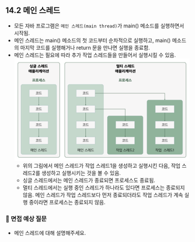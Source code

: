 ## 14.2 메인 스레드
- 모든 자바 프로그램은 `메인 스레드(main thread)`가 main() 메소드를 실행하면서 시작됨.
- 메인 스레드는 main() 메소드의 첫 코드부터 순차적으로 실행하고, main() 메소드의 마지막 코드를 실행해거나
return 문을 만나면 실행을 종료함.
- 메인 스레드는 필요에 따라 추가 작업 스레드들을 만들어서 실행시킬 수 있음.
  ![img.png](img/메인스레드.png)
  - 위의 그림에서 메인 스레드가 작업 스레드1을 생성하고 실행시킨 다음, 작업 스레드2를 생성하고 실행시키는 것을 볼 수 있음.
  - 싱글 스레드에서는 메인 스레드가 종료되면 프로세스도 종료됨.
  - 멀티 스레드에서는 실행 중인 스레드가 하나라도 있다면 프로세스는 종료되지 않음. 메인 스레드가 작업 스레드보다 먼저
  종료되더라도 작업 스레드가 계속 실행 중이라면 프로세스는 종료되지 않음.


### 🙋 면접 예상 질문
- 메인 스레드에 대해 설명해주세요.